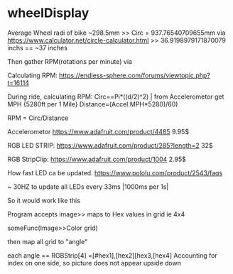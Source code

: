 # wheelDisplay


Average Wheel radi of bike ~298.5mm >> Circ = 937.76540709655mm via https://www.calculator.net/circle-calculator.html  >> 36.9198979171870079 inchs == ~37 inches

Then gather RPM(rotations per minute) via 

Calculating RPM: https://endless-sphere.com/forums/viewtopic.php?t=16114

During ride, calculating RPM: Circ==Pi*((d/2)^2) | from Accelerometor get MPH {5280ft per 1 Mile} Distance=(Accel.MPH*5280)/60)

RPM = Circ/Distance


Accelerometor https://www.adafruit.com/product/4485 9.95$

RGB LED STRIP: https://www.adafruit.com/product/285?length=2 32$

RGB StripClip: https://www.adafruit.com/product/1004 2.95$

How fast LED ca be updated. https://www.pololu.com/product/2543/faqs

~ 30HZ to update all LEDs every 33ms |1000ms per 1s|

So it would work like this


Program accepts image>> maps to Hex values in grid ie 4x4

someFunc(Image>>Color grid)

then map all grid to "angle"

each angle == RGBStrip[4] =[#hex1],[hex2][hex3,[hex4] Accounting for index on one side, so picture does not appear upside down


